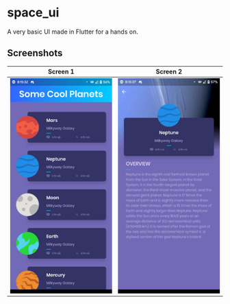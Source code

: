 # space_ui

A very basic UI made in Flutter for a hands on.

## Screenshots

|Screen 1 | Screen 2|
|:----------:|:------:|
|![](screenshots/1.png)|![](screenshots/2.png)|


